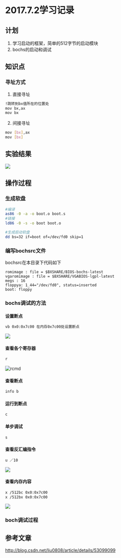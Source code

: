 # 2017.7.2学习记录
## 计划
1. 学习启动的框架，简单的512字节的启动模块
2. bochs的启动和调试

## 知识点
### 寻址方式
1. 直接寻址
```bash
!跳转到bx值所在的位置处
mov bx,ax
mov bx
```
2. 间接寻址
```bash
mov [bx],ax
mov [bx]
```

## 实验结果
![](http://oowki3u7j.bkt.clouddn.com/oslab2017.7.2result.png)
## 操作过程
### 生成软盘
```bash
#编译
as86 -0 -a -o boot.o boot.s
#链接
ld86 -0 -s -o boot boot.o

#生成启动软盘
dd bs=32 if=boot of=/dev/fd0 skip=1
```
### 编写bochsrc文件
bochsrc在本目录下代码如下
```
romimage : file = $BXSHARE/BIOS-bochs-latest
vgaromimage : file = $BXSHARE/VGABIOS-lgpl-latest
megs : 16
floppya: 1_44="/dev/fd0", status=inserted
boot: floppy

```

### bochs调试的方法
#### 设置断点
```bash
vb 0x0:0x7c00 在内存0x7c00处设置断点
```
![](http://oowki3u7j.bkt.clouddn.com/oslab2017.7.2break.png)
#### 查看各个寄存器
```bash
r
```
![rcmd](http://oowki3u7j.bkt.clouddn.com/oslab2017.7.2rcmd.png)
#### 查看断点
```bash
info b
```

#### 运行到断点
```bash
c
```

#### 单步调试
```bash
s
```
#### 查看反汇编指令
```bash
u ／10
```
![](http://oowki3u7j.bkt.clouddn.com/oslab2017.7.2.ucmd.png)

#### 查看内存内容
```bash
x /512bc 0x0:0x7c00
x /512bx 0x0:0x7c00
```
![](http://oowki3u7j.bkt.clouddn.com/oslab2017.7.2.xcmd.png)

### boch调试过程

## 参考文章
http://blog.csdn.net/liu0808/article/details/53099099
